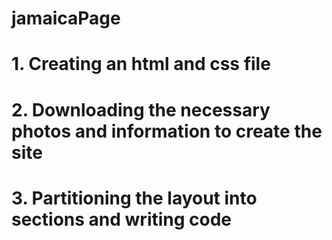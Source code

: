 # jamaicaPage

# 1. Creating an html and css file

# 2. Downloading the necessary photos and information to create the site

# 3. Partitioning the layout into sections and writing code

